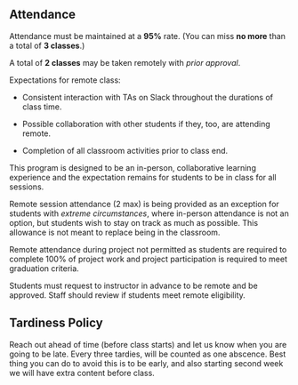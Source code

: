 ## Attendance

Attendance must be maintained at a **95%** rate. (You can miss **no more** than a total of **3 classes**.)


A total of **2 classes** may be taken remotely with *prior approval*.

Expectations for remote class:

* Consistent interaction with TAs on Slack throughout the durations of class time.

* Possible collaboration with other students if they, too, are attending remote.

* Completion of all classroom activities prior to class end.

This program is designed to be an in-person, collaborative learning experience and the expectation remains for students to be in class for all sessions. 

Remote session attendance (2 max) is being provided as an exception for students with *extreme circumstances*, where in-person attendance is not an option, but students wish to stay on track as much as possible. This allowance is not meant to replace being in the classroom.

Remote attendance during project not permitted as students are required to complete 100% of project work and project participation is required to meet graduation criteria.

Students must request to instructor in advance to be remote and be approved. Staff should review if students meet remote eligibility.


## Tardiness Policy

Reach out ahead of time (before class starts) and let us know when you are going to be late. Every three tardies, will be counted as one abscence. Best thing you can do to avoid this is to be early, and also starting second week we will have extra content before class.
